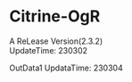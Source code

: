 # Citrine-OgR

A ReLease Version(2.3.2)          
UpdateTime: 230302

OutData1 
UpdataTime: 230304

<Wrong Release Version>
